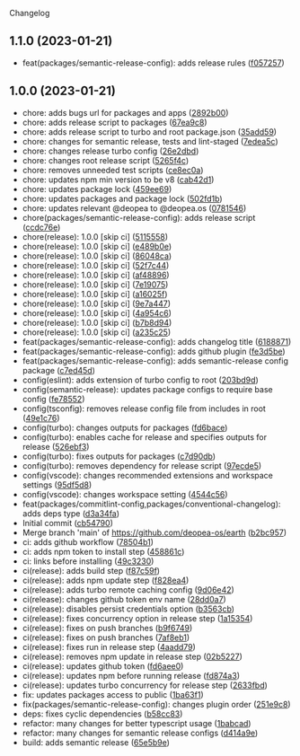 Changelog

## 1.1.0 (2023-01-21)

* feat(packages/semantic-release-config): adds release rules ([f057257](https://github.com/deopea-os/earth/commit/f057257))

## 1.0.0 (2023-01-21)

* chore: adds bugs url for packages and apps ([2892b00](https://github.com/deopea-os/earth/commit/2892b00))
* chore: adds release script to packages ([67ea9c8](https://github.com/deopea-os/earth/commit/67ea9c8))
* chore: adds release script to turbo and root package.json ([35add59](https://github.com/deopea-os/earth/commit/35add59))
* chore: changes for semantic release, tests and lint-staged ([7edea5c](https://github.com/deopea-os/earth/commit/7edea5c))
* chore: changes release turbo config ([26e2dbd](https://github.com/deopea-os/earth/commit/26e2dbd))
* chore: changes root release script ([5265f4c](https://github.com/deopea-os/earth/commit/5265f4c))
* chore: removes unneeded test scripts ([ce8ec0a](https://github.com/deopea-os/earth/commit/ce8ec0a))
* chore: updates npm min version to be v8 ([cab42d1](https://github.com/deopea-os/earth/commit/cab42d1))
* chore: updates package lock ([459ee69](https://github.com/deopea-os/earth/commit/459ee69))
* chore: updates packages and package lock ([502fd1b](https://github.com/deopea-os/earth/commit/502fd1b))
* chore: updates relevant @deopea to @deopea.os ([0781546](https://github.com/deopea-os/earth/commit/0781546))
* chore(packages/semantic-release-config): adds release script ([ccdc76e](https://github.com/deopea-os/earth/commit/ccdc76e))
* chore(release): 1.0.0 [skip ci] ([5115558](https://github.com/deopea-os/earth/commit/5115558))
* chore(release): 1.0.0 [skip ci] ([e489b0e](https://github.com/deopea-os/earth/commit/e489b0e))
* chore(release): 1.0.0 [skip ci] ([86048ca](https://github.com/deopea-os/earth/commit/86048ca))
* chore(release): 1.0.0 [skip ci] ([52f7c44](https://github.com/deopea-os/earth/commit/52f7c44))
* chore(release): 1.0.0 [skip ci] ([af48896](https://github.com/deopea-os/earth/commit/af48896))
* chore(release): 1.0.0 [skip ci] ([7e19075](https://github.com/deopea-os/earth/commit/7e19075))
* chore(release): 1.0.0 [skip ci] ([a16025f](https://github.com/deopea-os/earth/commit/a16025f))
* chore(release): 1.0.0 [skip ci] ([9e7a447](https://github.com/deopea-os/earth/commit/9e7a447))
* chore(release): 1.0.0 [skip ci] ([4a954c6](https://github.com/deopea-os/earth/commit/4a954c6))
* chore(release): 1.0.0 [skip ci] ([b7b8d94](https://github.com/deopea-os/earth/commit/b7b8d94))
* chore(release): 1.0.0 [skip ci] ([a235c25](https://github.com/deopea-os/earth/commit/a235c25))
* feat(packages/semantic-release-config): adds changelog title ([6188871](https://github.com/deopea-os/earth/commit/6188871))
* feat(packages/semantic-release-config): adds github plugin ([fe3d5be](https://github.com/deopea-os/earth/commit/fe3d5be))
* feat(packages/semantic-release-config): adds semantic-release config package ([c7ed45d](https://github.com/deopea-os/earth/commit/c7ed45d))
* config(eslint): adds extension of turbo config to root ([203bd9d](https://github.com/deopea-os/earth/commit/203bd9d))
* config(semantic-release): updates package configs to require base config ([fe78552](https://github.com/deopea-os/earth/commit/fe78552))
* config(tsconfig): removes release config file from includes in root ([49e1c76](https://github.com/deopea-os/earth/commit/49e1c76))
* config(turbo): changes outputs for packages ([fd6bace](https://github.com/deopea-os/earth/commit/fd6bace))
* config(turbo): enables cache for release and specifies outputs for release ([526ebf3](https://github.com/deopea-os/earth/commit/526ebf3))
* config(turbo): fixes outputs for packages ([c7d90db](https://github.com/deopea-os/earth/commit/c7d90db))
* config(turbo): removes dependency for release script ([97ecde5](https://github.com/deopea-os/earth/commit/97ecde5))
* config(vscode): changes recommended extensions and workspace settings ([95df5d8](https://github.com/deopea-os/earth/commit/95df5d8))
* config(vscode): changes workspace setting ([4544c56](https://github.com/deopea-os/earth/commit/4544c56))
* feat(packages/commitlint-config,packages/conventional-changelog): adds deps type ([d3a34fa](https://github.com/deopea-os/earth/commit/d3a34fa))
* Initial commit ([cb54790](https://github.com/deopea-os/earth/commit/cb54790))
* Merge branch 'main' of https://github.com/deopea-os/earth ([b2bc957](https://github.com/deopea-os/earth/commit/b2bc957))
* ci: adds github workflow ([78504b1](https://github.com/deopea-os/earth/commit/78504b1))
* ci: adds npm token to install step ([458861c](https://github.com/deopea-os/earth/commit/458861c))
* ci: links before installing ([49c3230](https://github.com/deopea-os/earth/commit/49c3230))
* ci(release): adds build step ([f87c59f](https://github.com/deopea-os/earth/commit/f87c59f))
* ci(release): adds npm update step ([f828ea4](https://github.com/deopea-os/earth/commit/f828ea4))
* ci(release): adds turbo remote caching config ([9d06e42](https://github.com/deopea-os/earth/commit/9d06e42))
* ci(release): changes github token env name ([28dd0a7](https://github.com/deopea-os/earth/commit/28dd0a7))
* ci(release): disables persist credentials option ([b3563cb](https://github.com/deopea-os/earth/commit/b3563cb))
* ci(release): fixes concurrency option in release step ([1a15354](https://github.com/deopea-os/earth/commit/1a15354))
* ci(release): fixes on push branches ([b9f6749](https://github.com/deopea-os/earth/commit/b9f6749))
* ci(release): fixes on push branches ([7af8eb1](https://github.com/deopea-os/earth/commit/7af8eb1))
* ci(release): fixes run in release step ([4aadd79](https://github.com/deopea-os/earth/commit/4aadd79))
* ci(release): removes npm update in release step ([02b5227](https://github.com/deopea-os/earth/commit/02b5227))
* ci(release): updates github token ([fd6aee0](https://github.com/deopea-os/earth/commit/fd6aee0))
* ci(release): updates npm before running release ([fd874a3](https://github.com/deopea-os/earth/commit/fd874a3))
* ci(release): updates turbo concurrency for release step ([2633fbd](https://github.com/deopea-os/earth/commit/2633fbd))
* fix: updates packages access to public ([1ba63f1](https://github.com/deopea-os/earth/commit/1ba63f1))
* fix(packages/semantic-release-config): changes plugin order ([251e9c8](https://github.com/deopea-os/earth/commit/251e9c8))
* deps: fixes cyclic dependencies ([b58cc83](https://github.com/deopea-os/earth/commit/b58cc83))
* refactor: many changes for better typescript usage ([1babcad](https://github.com/deopea-os/earth/commit/1babcad))
* refactor: many changes for semantic release configs ([d414a9e](https://github.com/deopea-os/earth/commit/d414a9e))
* build: adds semantic release ([65e5b9e](https://github.com/deopea-os/earth/commit/65e5b9e))
